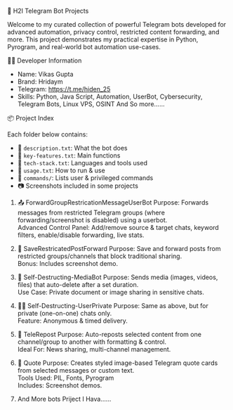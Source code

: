 🤖 H2I Telegram Bot Projects

Welcome to my curated collection of powerful Telegram bots developed for advanced automation, privacy control, restricted content forwarding, and more. This project demonstrates my practical expertise in Python, Pyrogram, and real-world bot automation use-cases.



👨‍💻 Developer Information

- Name: Vikas Gupta  
- Brand: Hridaym
- Telegram: https://t.me/hiden_25
- Skills: Python, Java Script, Automation, UserBot, Cybersecurity, Telegram Bots, Linux VPS, OSINT And So more......



📦 Project Index

Each folder below contains:
- 📄 `description.txt`: What the bot does  
- 🚀 `key-features.txt`: Main functions  
- 🔧 `tech-stack.txt`: Languages and tools used  
- 📘 `usage.txt`: How to run & use  
- 💬 `commands/`: Lists user & privileged commands  
- 📷 Screenshots included in some projects



1. 📤 ForwardGroupRestricationMessageUserBot
Purpose: Forwards messages from restricted Telegram groups (where forwarding/screenshot is disabled) using a userbot.  
Advanced Control Panel: Add/remove source & target chats, keyword filters, enable/disable forwarding, live stats.



2. 🔁 SaveRestricatedPostForward
Purpose: Save and forward posts from restricted groups/channels that block traditional sharing.  
Bonus: Includes screenshot demo.



3. 🧨 Self-Destructing-MediaBot
Purpose: Sends media (images, videos, files) that auto-delete after a set duration.  
Use Case: Private document or image sharing in sensitive chats.



4. 🕵️‍♂️ Self-Destructing-UserPrivate
Purpose: Same as above, but for private (one-on-one) chats only.  
Feature: Anonymous & timed delivery.



5. 💬 TeleRepost
Purpose: Auto-reposts selected content from one channel/group to another with formatting & control.  
Ideal For: News sharing, multi-channel management.



6. 💎 Quote
Purpose: Creates styled image-based Telegram quote cards from selected messages or custom text.  
Tools Used: PIL, Fonts, Pyrogram  
Includes: Screenshot demos.

7. And More bots Priject I Hava......
